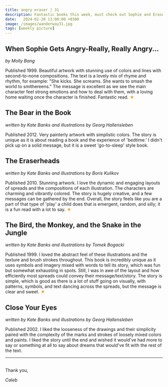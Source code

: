 ```yaml
---
title: angry eraser | 31
description: Fantastic books this week, must check out Sophie and Eraserhead!
date:   2024-02-20 13:00:00 +0300
image: /images/wanderway31.jpg
tags: [weekly picture]
---
```


## When Sophie Gets Angry-Really, Really Angry...

*by Molly Bang*

Published 1999. Beautiful artwork with stunning use of colors and lines with second-to-none compositions. The text is a lovely mix of rhyme and rhythm, for example: "She kicks. She screams. She wants to smash the world to smithereens." The message is excellent as we see the main character feel strong emotions and how to deal with them, with a loving home waiting once the character is finished. Fantastic read. <h style="color:#E7A526;">★</h>

## The Bear in the Book

*written by Kate Banks and illustrations by Georg Hallensleben*

Published 2012. Very painterly artwork with simplistic colors. The story is unique as it is about reading a book and the experience of 'bedtime.' I didn't pick up on a solid message, but it is a sweet 'go-to-sleep' style book. 

## The Eraserheads

*written by Kate Banks and illustrations by Boris Kulikov*

Published 2010. Stunning artwork. I love the dynamic and engaging layouts of spreads and the compositions of each illustration. The characters are charming and vibrantly colored. The story is hugely creative, and a few messages can be gathered by the end. Overall, the story feels like you are a part of that type of 'play' a child does that is emergent, random, and silly; it is a fun read with a lot to say. <h style="color:#E7A526;">★</h>

## The Bird, the Monkey, and the Snake in the Jungle

*written by Kate Banks and illustrations by Tomek Bogacki*

Published 1999. I loved the abstract feel of these illustrations and the texture and brush strokes throughout. This book is incredibly unique as it uses symbols and imagery mixed with words to tell its story, which was fun but somewhat exhausting in spots. Still, I was in awe of the layout and how efficiently most spreads could convey their message/text/story. The story is simple, which is good as there is a lot of stuff going on visually, with patterns, symbols, and text dancing across the spreads, but the message is clear and sweet. <h style="color:#E7A526;">★</h>

## Close Your Eyes

*written by Kate Banks and illustrations by Georg Hallensleben*

Published 2002. I liked the looseness of the drawings and their simplicity paired with the complexity of the marks and strokes of loosely mixed colors and paints. I liked the story until the end and wished it would've had more to say or something at all to say about dreams that would've fit with the rest of the text. 

***

<br>
Thank you,

*Caleb*